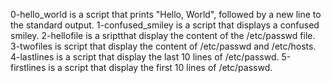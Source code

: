 0-hello_world is a script that prints "Hello, World", followed by a new line to the standard output.
1-confused_smiley is a script that displays a confused smiley.
2-hellofile is a sriptthat display the content of the /etc/passwd file.
3-twofiles is script that display the content of /etc/passwd and /etc/hosts.
4-lastlines is a script that display the last 10 lines of /etc/passwd.
5-firstlines is a script that display the first 10 lines of /etc/passwd.
